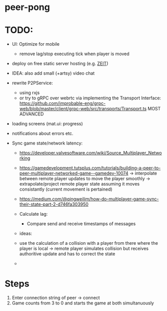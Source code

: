 # peer-pong

# TODO:
- UI: Optimize for mobile
    * remove lag/stop executing tick when player is moved
- deploy on free static server hosting (e.g. [ZEIT](https://zeit.co/))
- IDEA: also add small (+artsy) video chat
- rewrite P2PService:
	* using rxjs
    * or try to gRPC over webrtc via implementing the Transport Interface: https://github.com/improbable-eng/grpc-web/blob/master/client/grpc-web/src/transports/Transport.ts MOST ADVANCED

- loading screens (mat.ui: progress)
- notifications about errors etc.
- Sync game state/network latency:
    * https://developer.valvesoftware.com/wiki/Source_Multiplayer_Networking
    * https://gamedevelopment.tutsplus.com/tutorials/building-a-peer-to-peer-multiplayer-networked-game--gamedev-10074 
        -> interpolate between remote player updates to move the player smoothly
        -> extrapolate/project remote player state assuming it moves consistantly (current movement is pertained)

    * https://medium.com/@qingweilim/how-do-multiplayer-game-sync-their-state-part-2-d746fa303950
    * Calculate lag:
        - Compare send and receive timestamps of messages
    * ideas:
	* use the calculation of a collision with a player from there where the player is local -> remote player simulates collision but receives authoritive update and has to correct the state
	* 

# Steps
1. Enter connection string of peer -> connect
2. Game counts from 3 to 0 and starts the game at both simultanuously

